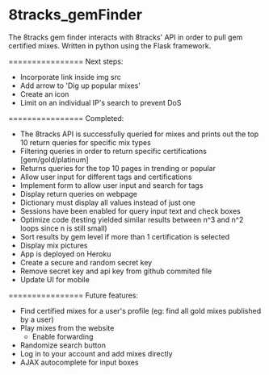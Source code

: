 8tracks_gemFinder
=================

The 8tracks gem finder interacts with 8tracks' API in order to pull gem certified 
mixes. Written in python using the Flask framework.  

================
Next steps:

* Incorporate link inside img src
* Add arrow to 'Dig up popular mixes'
* Create an icon 
* Limit on an individual IP's search to prevent DoS

================ 
Completed: 

* The 8tracks API is successfully queried for mixes and prints out the top 10 return queries
  for specific mix types
* Filtering queries in order to return specific certifications [gem/gold/platinum]
* Returns queries for the top 10 pages in trending or popular
* Allow user input for different tags and certifications	
* Implement form to allow user input and search for tags
* Display return queries on webpage
* Dictionary must display all values instead of just one
* Sessions have been enabled for query input text and check boxes
* Optimize code (testing yielded similar results between n^3 and n^2 loops since n is still small)
* Sort results by gem level if more than 1 certification is selected 
* Display mix pictures 
* App is deployed on Heroku
* Create a secure and random secret key
* Remove secret key and api key from github commited file
* Update UI for mobile

================
Future features: 
* Find certified mixes for a user's profile (eg: find all gold mixes published by a user)
* Play mixes from the website
	* Enable forwarding
* Randomize search button
* Log in to your account and add mixes directly
* AJAX autocomplete for input boxes
